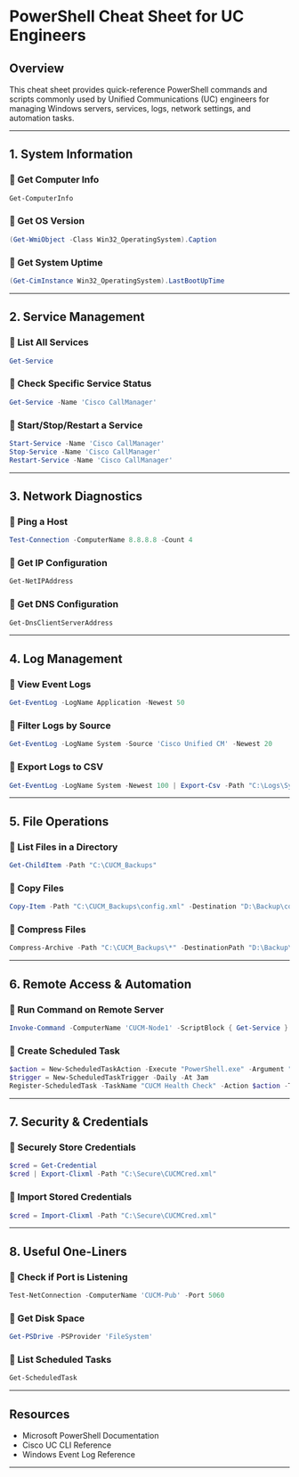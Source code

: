 # PowerShell Cheat Sheet for UC Engineers

## Overview
This cheat sheet provides quick-reference PowerShell commands and scripts commonly used by Unified Communications (UC) engineers for managing Windows servers, services, logs, network settings, and automation tasks.

---

## 1. System Information

### 🔹 Get Computer Info
```powershell
Get-ComputerInfo
```

### 🔹 Get OS Version
```powershell
(Get-WmiObject -Class Win32_OperatingSystem).Caption
```

### 🔹 Get System Uptime
```powershell
(Get-CimInstance Win32_OperatingSystem).LastBootUpTime
```

---

## 2. Service Management

### 🔹 List All Services
```powershell
Get-Service
```

### 🔹 Check Specific Service Status
```powershell
Get-Service -Name 'Cisco CallManager'
```

### 🔹 Start/Stop/Restart a Service
```powershell
Start-Service -Name 'Cisco CallManager'
Stop-Service -Name 'Cisco CallManager'
Restart-Service -Name 'Cisco CallManager'
```

---

## 3. Network Diagnostics

### 🔹 Ping a Host
```powershell
Test-Connection -ComputerName 8.8.8.8 -Count 4
```

### 🔹 Get IP Configuration
```powershell
Get-NetIPAddress
```

### 🔹 Get DNS Configuration
```powershell
Get-DnsClientServerAddress
```

---

## 4. Log Management

### 🔹 View Event Logs
```powershell
Get-EventLog -LogName Application -Newest 50
```

### 🔹 Filter Logs by Source
```powershell
Get-EventLog -LogName System -Source 'Cisco Unified CM' -Newest 20
```

### 🔹 Export Logs to CSV
```powershell
Get-EventLog -LogName System -Newest 100 | Export-Csv -Path "C:\Logs\SystemLogs.csv" -NoTypeInformation
```

---

## 5. File Operations

### 🔹 List Files in a Directory
```powershell
Get-ChildItem -Path "C:\CUCM_Backups"
```

### 🔹 Copy Files
```powershell
Copy-Item -Path "C:\CUCM_Backups\config.xml" -Destination "D:\Backup\config.xml"
```

### 🔹 Compress Files
```powershell
Compress-Archive -Path "C:\CUCM_Backups\*" -DestinationPath "D:\Backup\CUCM_Backup.zip"
```

---

## 6. Remote Access & Automation

### 🔹 Run Command on Remote Server
```powershell
Invoke-Command -ComputerName 'CUCM-Node1' -ScriptBlock { Get-Service }
```

### 🔹 Create Scheduled Task
```powershell
$action = New-ScheduledTaskAction -Execute "PowerShell.exe" -Argument "-File C:\Scripts\CUCMHealthCheck.ps1"
$trigger = New-ScheduledTaskTrigger -Daily -At 3am
Register-ScheduledTask -TaskName "CUCM Health Check" -Action $action -Trigger $trigger
```

---

## 7. Security & Credentials

### 🔹 Securely Store Credentials
```powershell
$cred = Get-Credential
$cred | Export-Clixml -Path "C:\Secure\CUCMCred.xml"
```

### 🔹 Import Stored Credentials
```powershell
$cred = Import-Clixml -Path "C:\Secure\CUCMCred.xml"
```

---

## 8. Useful One-Liners

### 🔹 Check if Port is Listening
```powershell
Test-NetConnection -ComputerName 'CUCM-Pub' -Port 5060
```

### 🔹 Get Disk Space
```powershell
Get-PSDrive -PSProvider 'FileSystem'
```

### 🔹 List Scheduled Tasks
```powershell
Get-ScheduledTask
```

---

## Resources

- Microsoft PowerShell Documentation
- Cisco UC CLI Reference
- Windows Event Log Reference

---

